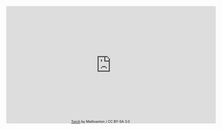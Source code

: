 <div class="teasers" style="padding-top: 0;">

<div class="teaser" style="min-width: 580px;">
    <iframe width="560" height="315" src="https://www.youtube-nocookie.com/embed/ZoJanBS9kw8?si=sNssUCy4VFavgONu" title="YouTube video player" frameborder="0" allow="accelerometer; autoplay; clipboard-write; encrypted-media; gyroscope; picture-in-picture; web-share" allowfullscreen></iframe>
</div>

<div class="teaser" style="min-width: 660px; margin-top: -20px;">
    <script id="asciicast-548330" src="https://asciinema.org/a/548330.js" async data-autoplay="true" data-speed="32" data-rows=24></script>
</div>

</div>

<p style="text-align: center; font-size: xx-small;"><a href="https://commons.wikimedia.org/wiki/File:Torch.svg">Torch</a> by Mailtoanton / CC BY-SA 3.0</p>